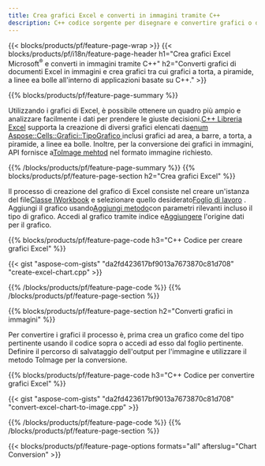 ```yaml
---
title: Crea grafici Excel e converti in immagini tramite C++
description: C++ codice sorgente per disegnare e convertire grafici o diagrammi in Microsoft Excel utilizzando la libreria C++
---
```

{{< blocks/products/pf/feature-page-wrap >}}
{{< blocks/products/pf/i18n/feature-page-header h1="Crea grafici Excel Microsoft<sup>&reg;</sup> e converti in immagini tramite C++" h2="Converti grafici di documenti Excel in immagini e crea grafici tra cui grafici a torta, a piramide, a linee ea bolle all\'interno di applicazioni basate su C++." >}}

{{% blocks/products/pf/feature-page-summary %}}

 Utilizzando i grafici di Excel, è possibile ottenere un quadro più ampio e analizzare facilmente i dati per prendere le giuste decisioni.[C++ Libreria Excel](/cells/it/cpp/) supporta la creazione di diversi grafici elencati da[enum Aspose::Cells::Grafici::TipoGrafico
](https://reference.aspose.com/cells/cpp/namespace/aspose.cells.charts#a2f17e69bcefc754569019185d0621b70) inclusi grafici ad area, a barre, a torta, a piramide, a linee ea bolle. Inoltre, per la conversione dei grafici in immagini, API fornisce a[ToImage mehtod](https://reference.aspose.com/cells/cpp/class/aspose.cells.charts.i_sparkline#a28d76dd585c48366e1657f2982722ddb) nel formato immagine richiesto.

{{% /blocks/products/pf/feature-page-summary %}}
{{% blocks/products/pf/feature-page-section h2="Crea grafici Excel" %}}

 Il processo di creazione del grafico di Excel consiste nel creare un'istanza del file[Classe IWorkbook](https://reference.aspose.com/cells/cpp/class/aspose.cells.i_workbook) e selezionare quello desiderato[Foglio di lavoro](https://reference.aspose.com/cells/cpp/class/aspose.cells.i_worksheet_collection#a5574d624796043233420d0e0459ccc43) . Aggiungi il grafico usando[Aggiungi metodo](https://reference.aspose.com/cells/cpp/class/aspose.cells.charts.i_chart_collection#ab7e8cce835c251a4682605299a6aa068)con parametri rilevanti incluso il tipo di grafico. Accedi al grafico tramite indice e[Aggiungere](https://reference.aspose.com/cells/cpp/class/aspose.cells.charts.i_series_collection#a8f4dc4d883f32f65b1fb673e2aa7862f) l'origine dati per il grafico.

{{% blocks/products/pf/feature-page-code h3="C++ Codice per creare grafici Excel" %}}

{{< gist "aspose-com-gists" "da2fd423617bf9013a7673870c81d708" "create-excel-chart.cpp" >}}

{{% /blocks/products/pf/feature-page-code %}}
{{% /blocks/products/pf/feature-page-section %}}

{{% blocks/products/pf/feature-page-section h2="Converti grafici in immagini" %}}


Per convertire i grafici il processo è, prima crea un grafico come del tipo pertinente usando il codice sopra o accedi ad esso dal foglio pertinente. Definire il percorso di salvataggio dell'output per l'immagine e utilizzare il metodo ToImage per la conversione.

 
{{% blocks/products/pf/feature-page-code h3="C++ Codice per convertire grafici Excel" %}}

{{< gist "aspose-com-gists" "da2fd423617bf9013a7673870c81d708" "convert-excel-chart-to-image.cpp" >}}

{{% /blocks/products/pf/feature-page-code %}}
{{% /blocks/products/pf/feature-page-section %}}

{{< blocks/products/pf/feature-page-options formats="all" afterslug="Chart Conversion" >}}
